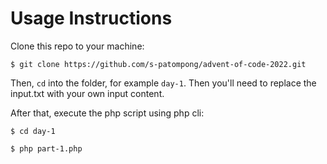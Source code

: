 # Usage Instructions

Clone this repo to your machine:
```shell
$ git clone https://github.com/s-patompong/advent-of-code-2022.git
```

Then, `cd` into the folder, for example `day-1`. Then you'll need to replace the input.txt with your own input content.

After that, execute the php script using php cli:
```shell
$ cd day-1

$ php part-1.php
```
